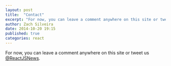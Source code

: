 ```yaml
---
layout: post
title:  "Contact"
excerpt: "For now, you can leave a comment anywhere on this site or tweet us [@ReactJSNews](http://twitter.com/reactjsnews)."
author: Zach Silveira
date: 2014-10-20 19:15
published: true
categories: react
---
```

For now, you can leave a comment anywhere on this site or tweet us [@ReactJSNews](http://twitter.com/reactjsnews).
